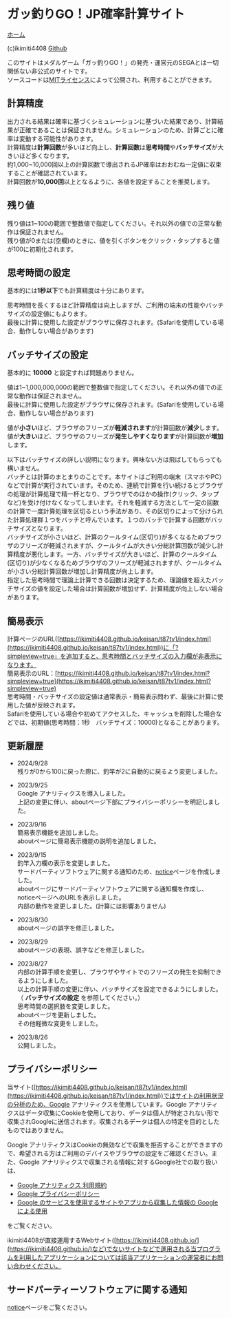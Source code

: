 # ガッ釣りGO！JP確率計算サイト
[ホーム](https://ikimiti4408.github.io/keisan/t87tv1/index.html)  
  
(c)ikimiti4408  [Github](https://github.com/ikimiti4408)  
  
このサイトはメダルゲーム「ガッ釣りGO！」の発売・運営元のSEGAとは一切関係ない非公式のサイトです。  
ソースコードは[MITライセンス](https://github.com/ikimiti4408/keisan/blob/main/LICENSE)によって公開され、利用することができます。  
  
## 計算精度
出力される結果は確率に基づくシミュレーションに基づいた結果であり、計算結果が正確であることは保証されません。シミュレーションのため、計算ごとに確率は変動する可能性があります。  
計算精度は**計算回数**が多いほど向上し、**計算回数**は**思考時間**や**バッチサイズ**が大きいほど多くなります。  
約1,000~10,000回以上の計算回数で導出されるJP確率はおおむね一定値に収束することが確認されています。  
計算回数が**10,000回**以上となるように、各値を設定することを推奨します。  

## 残り値
残り値は1~100の範囲で整数値で指定してください。それ以外の値での正常な動作は保証されません。  
残り値が0または(空欄)のときに、値を引くボタンをクリック・タップすると値が100に初期化されます。

## 思考時間の設定
基本的には**1秒以下**でも計算精度は十分にあります。  
  
思考時間を長くするほど計算精度は向上しますが、ご利用の端末の性能やバッチサイズの設定値にもよります。  
最後に計算に使用した設定がブラウザに保存されます。(Safariを使用している場合、動作しない場合があります)  

## バッチサイズの設定
基本的に **10000** と設定すれば問題ありません。  
  
値は1~1,000,000,000の範囲で整数値で指定してください。それ以外の値での正常な動作は保証されません。  
最後に計算に使用した設定がブラウザに保存されます。(Safariを使用している場合、動作しない場合があります)  
    
値が**小さい**ほど、ブラウザのフリーズが**軽減されます**が計算回数が**減少**します。  
値が**大きい**ほど、ブラウザのフリーズが**発生しやすくなります**が計算回数が**増加**します。  
  
  
以下はバッチサイズの詳しい説明になります。興味ない方は飛ばしてもらっても構いません。  
バッチとは計算のまとまりのことです。本サイトはご利用の端末（スマホやPC）などで計算が実行されています。そのため、連続で計算を行い続けるとブラウザの処理が計算処理で精一杯となり、ブラウザでのほかの操作(クリック、タップなど)を受け付けなくなってしまいます。それを軽減する方法として一定の回数の計算で一度計算処理を区切るという手法があり、その区切りによって分けられた計算処理群１つをバッチと呼んでいます。１つのバッチで計算する回数がバッチサイズとなります。  
バッチサイズが小さいほど、計算のクールタイム(区切り)が多くなるためブラウザのフリーズが軽減されますが、クールタイムが大きい分総計算回数が減少し計算精度が悪化します。一方、バッチサイズが大きいほど、計算のクールタイム(区切り)が少なくなるためブラウザのフリーズが軽減されますが、クールタイムが小さい分総計算回数が増加し計算精度が向上します。  
指定した思考時間で理論上計算できる回数は決定するため、理論値を超えたバッチサイズの値を設定した場合は計算回数が増加せず、計算精度が向上しない場合があります。

## 簡易表示
計算ページのURL([https://ikimiti4408.github.io/keisan/t87tv1/index.html](https://ikimiti4408.github.io/keisan/t87tv1/index.html))に「?simpleview=true」を追加すると、思考時間とバッチサイズの入力欄が非表示になります。  
簡易表示のURL：[https://ikimiti4408.github.io/keisan/t87tv1/index.html?simpleview=true](https://ikimiti4408.github.io/keisan/t87tv1/index.html?simpleview=true)  
思考時間・バッチサイズの設定値は通常表示・簡易表示問わず、最後に計算に使用した値が反映されます。  
Safariを使用している場合や初めてアクセスした、キャッシュを削除した場合などでは、初期値(思考時間：1秒　バッチサイズ：10000)となることがあります。  

## 更新履歴
- 2024/9/28  
残りが0から100に戻った際に、釣竿が2に自動的に戻るよう変更しました。  

- 2023/9/25  
Google アナリティクスを導入しました。  
上記の変更に伴い、aboutページ下部にプライバシーポリシーを明記しました。  

- 2023/9/16  
簡易表示機能を追加しました。  
aboutページに簡易表示機能の説明を追加しました。  

- 2023/9/15  
釣竿入力欄の表示を変更しました。  
サードパーティソフトウェアに関する通知のため、[notice](https://ikimiti4408.github.io/keisan/t87tv1/NOTICE)ページを作成しました。  
aboutページにサードパーティソフトウェアに関する通知欄を作成し、noticeページへのURLを表示しました。  
内部の動作を変更しました。(計算には影響ありません)  

- 2023/8/30  
aboutページの誤字を修正しました。  

- 2023/8/29  
aboutページの表現、誤字などを修正しました。  

- 2023/8/27  
内部の計算手順を変更し、ブラウザやサイトでのフリーズの発生を抑制できるようにしました。  
以上の計算手順の変更に伴い、バッチサイズを設定できるようにしました。（ **バッチサイズの設定** を参照してください。）  
思考時間の選択肢を変更しました。  
aboutページを更新しました。  
その他軽微な変更をしました。  

- 2023/8/26  
公開しました。

## プライバシーポリシー
当サイト([https://ikimiti4408.github.io/keisan/t87tv1/index.html](https://ikimiti4408.github.io/keisan/t87tv1/index.html))ではサイトの利用状況の分析のため、Google アナリティクスを使用しています。Google アナリティクスはデータ収集にCookieを使用しており、データは個人が特定されない形で収集されGoogleに送信されます。収集されるデータは個人の特定を目的としたものではありません。  
  
Google アナリティクスはCookieの無効などで収集を拒否することができますので、希望される方はご利用のデバイスやブラウザの設定をご確認ください。また、Google アナリティクスで収集される情報に対するGoogle社での取り扱いは、  
- [Google アナリティクス 利用規約](https://marketingplatform.google.com/about/analytics/terms/jp/)  
- [Google プライバシーポリシー](https://policies.google.com/privacy?hl=ja)  
- [Google のサービスを使用するサイトやアプリから収集した情報の Google による使用](https://policies.google.com/technologies/partner-sites)  
  
をご覧ください。  

ikimiti4408が直接運用するWebサイト([https://ikimiti4408.github.io/](https://ikimiti4408.github.io/)など)でないサイトなどで運用される当プログラムを利用したアプリケーションについては該当アプリケーションの運営者にお問い合わせください。

## サードパーティーソフトウェアに関する通知  
[notice](https://ikimiti4408.github.io/keisan/t87tv1/NOTICE)ページをご覧ください。  

